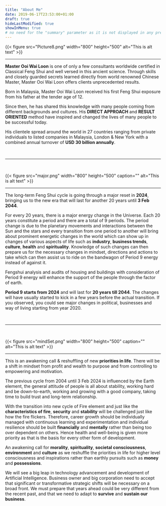 ```yaml
---
title: "About Me"
date: 2019-06-17T23:53:00+01:00
draft: true
hideLastModified: true
showInMenu: true
# no need for the "summary" parameter as it is not displayed in any previews
---
```


{{< figure src="Picture8.png" width="800" height="500" alt="This is alt text" >}}

<!-- {{< me >}} -->

---

**Master Ooi Wai Loon** is one of only a few consultants worldwide certified in Classical Feng Shui and well versed in this ancient science. Through skills and closely guarded secrets learned directly from world renowned Chinese Master, Master Ooi Wai Loon offers clients unprecedented results.

Born in Malaysia, Master Ooi Wai Loon received his first Feng Shui exposure from his father at the tender age of 12.

Since then, he has shared this knowledge with many people coming from different backgrounds and cultures. His **DIRECT APPROACH** and **RESULT ORIENTED** method have inspired and changed the lives of many people to be successful today.

His clientele spread around the world in 27 countries ranging from private individuals to listed companies in Malaysia, London & New York with a combined annual turnover of **USD 30 billion annually**.

&nbsp;

---

&nbsp;

{{< figure src="major.png" width="800" height="500" caption="" alt="This is alt text" >}}

---

The long-term Feng Shui cycle is going through a major reset in **2024**, bringing us to the new era that will last for another 20 years until **3 Feb 2044**.

For every 20 years, there is a major energy change in the Universe. Each 20 years constitute a period and there are a total of 9 periods. The period change is due to the planetary movements and interactions between the Sun and the stars and every transition from one period to another will bring about prominent energetic changes in the world which can show up in changes of various aspects of life such as **industry**, **business trends**, **culture**, **health** and **spirituality**. Knowledge of such changes can then prepare us for the necessary changes in mindset, directions and actions to take which can then assist us to ride on the bandwagon of Period 9 energy instead of against it. 

Fengshui analysis and audits of housing and buildings with consideration of Period 9 energy will enhance the support of the people through the factor of earth. 

**Period 9 starts from 2024** and will last for **20 years till 2044**. The changes will have usually started to kick in a few years before the actual transition. If you observed, you could see major changes in political, businesses and way of living starting from year 2020.

&nbsp;

---

&nbsp;

{{< figure src="mindSet.png" width="800" height="500" caption="" alt="This is alt text" >}}

---

This is an awakening call & reshuffling of new **priorities in life**. There will be a shift in mindset from profit and wealth to purpose and from controlling to empowering and motivation. 

The previous cycle from 2004 until 3 Feb 2024 is influenced by the Earth element, the general attitude of people is all about stability, working hard and be down-to-earth, working and growing with a good company, taking time to build trust and long-term relationship. 

With the transition into new cycle of Fire element and just like the **characteristics of fire**, **security** and **stability** will be challenged just like how the fire flickers. Therefore, career growth should be individually managed with continuous learning and experimentation and individual resilience should be built **financially** and **mentally** rather than being too over dependent on others. Hence health and well-being is given more priority as that is the basis for every other form of development. 

An awakening call for **morality**, **spirituality**, **societal consciousness**, **environment** and **culture** as we reshuffle the priorities in life for higher level consciousness and inspirations rather than earthly pursuits such as **money** and **possessions**.  

We will see a big leap in technology advancement and development of Artificial Intelligence. Business owner and big corporation need to accept that significant or transformative strategic shifts will be necessary on a broad front. We must prepare that years ahead could be very different from the recent past, and that we need to adapt to **survive** and **sustain our business**.
